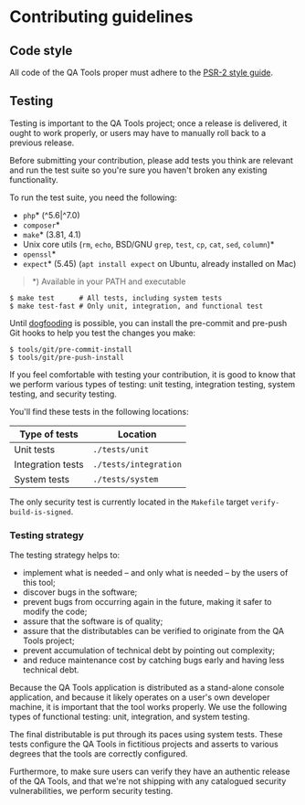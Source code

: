 Contributing guidelines
=======================

## Code style

All code of the QA Tools proper must adhere to the [PSR-2 style guide][psr2].

[psr2]: https://github.com/php-fig/fig-standards/blob/master/accepted/PSR-2-coding-style-guide.md

## Testing

Testing is important to the QA Tools project; once a release is delivered, it
ought to work properly, or users may have to manually roll back to a previous
release.

Before submitting your contribution, please add tests you think are relevant and
run the test suite so you're sure you haven't broken any existing functionality.

To run the test suite, you need the following:

 * `php`* (^5.6|^7.0)
 * `composer`*
 * `make`* (3.81, 4.1)
 * Unix core utils (`rm`, `echo`, BSD/GNU `grep`, `test`, `cp`, `cat`, `sed`, `column`)*
 * `openssl`*
 * `expect`* (5.45) (`apt install expect` on Ubuntu, already installed on Mac)

> *) Available in your PATH and executable

```shell-session
$ make test      # All tests, including system tests
$ make test-fast # Only unit, integration, and functional test
```

Until [dogfooding][wiki:dogfooding] is possible, you can install the pre-commit
and pre-push Git hooks to help you test the changes you make:

```shell-session
$ tools/git/pre-commit-install
$ tools/git/pre-push-install
```

If you feel comfortable with testing your contribution, it is good to know that
we perform various types of testing: unit testing, integration testing,
system testing, and security testing.

You'll find these tests in the following locations:

| **Type of tests**           | **Location**          |
|-----------------------------|-----------------------|
| Unit tests                  | `./tests/unit`        |
| Integration tests           | `./tests/integration` |
| System tests                | `./tests/system`      |

The only security test is currently located in the `Makefile` target
`verify-build-is-signed`.

[wiki:dogfooding]: https://en.wikipedia.org/wiki/Eating_your_own_dog_food
 
### Testing strategy 

The testing strategy helps to:

 * implement what is needed – and only what is needed – by the users of
   this tool;
 * discover bugs in the software;
 * prevent bugs from occurring again in the future, making it safer to modify
   the code;
 * assure that the software is of quality;
 * assure that the distributables can be verified to originate from the QA Tools
   project;
 * prevent accumulation of technical debt by pointing out complexity;
 * and reduce maintenance cost by catching bugs early and having less technical
   debt.

Because the QA Tools application is distributed as a stand-alone console
application, and because it likely operates on a user's own developer machine,
it is important that the tool works properly. We use the following types of
functional testing: unit, integration, and system testing.

The final distributable is put through its paces using system tests. These tests
configure the QA Tools in fictitious projects and asserts to various degrees
that the tools are correctly configured.

Furthermore, to make sure users can verify they have an authentic release of the
QA Tools, and that we're not shipping with any catalogued security
vulnerabilities, we perform security testing.
